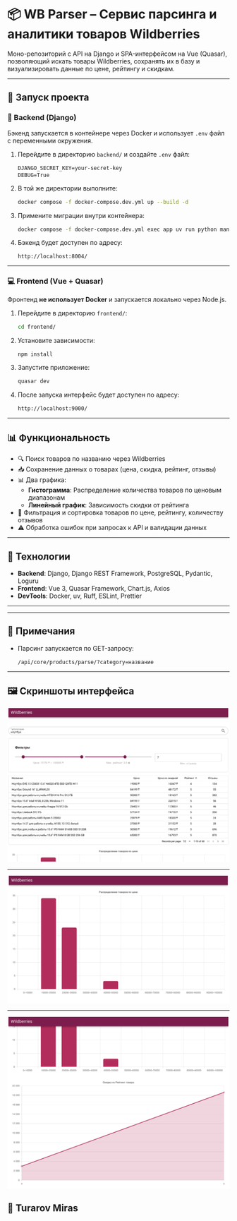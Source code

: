 # 📦 WB Parser – Сервис парсинга и аналитики товаров Wildberries

Моно-репозиторий с API на Django и SPA-интерфейсом на Vue (Quasar), позволяющий искать товары Wildberries, сохранять их в базу и визуализировать данные по цене, рейтингу и скидкам.

---

## 🚀 Запуск проекта

### 🐍 Backend (Django)

Бэкенд запускается в контейнере через Docker и использует `.env` файл с переменными окружения.

1. Перейдите в директорию `backend/` и создайте `.env` файл:

    ```env
    DJANGO_SECRET_KEY=your-secret-key
    DEBUG=True
    ```

2. В той же директории выполните:

    ```bash
    docker compose -f docker-compose.dev.yml up --build -d
    ```

3. Примените миграции внутри контейнера:

    ```bash
    docker compose -f docker-compose.dev.yml exec app uv run python manage.py migrate
    ```

4. Бэкенд будет доступен по адресу:

    ```
    http://localhost:8004/
    ```

---

### 💻 Frontend (Vue + Quasar)

Фронтенд **не использует Docker** и запускается локально через Node.js.

1. Перейдите в директорию `frontend/`:

    ```bash
    cd frontend/
    ```

2. Установите зависимости:

    ```bash
    npm install
    ```

3. Запустите приложение:

    ```bash
    quasar dev
    ```

4. После запуска интерфейс будет доступен по адресу:

    ```
    http://localhost:9000/
    ```

---

## 📊 Функциональность

- 🔍 Поиск товаров по названию через Wildberries
- 📥 Сохранение данных о товарах (цена, скидка, рейтинг, отзывы)
- 📊 Два графика:
  - **Гистограмма**: Распределение количества товаров по ценовым диапазонам
  - **Линейный график**: Зависимость скидки от рейтинга
- 🧩 Фильтрация и сортировка товаров по цене, рейтингу, количеству отзывов
- ⚠️ Обработка ошибок при запросах к API и валидации данных

---

## 🧪 Технологии

- **Backend**: Django, Django REST Framework, PostgreSQL, Pydantic, Loguru
- **Frontend**: Vue 3, Quasar Framework, Chart.js, Axios
- **DevTools**: Docker, uv, Ruff, ESLint, Prettier

---

---

## 📌 Примечания

- Парсинг запускается по GET-запросу:

    ```
    /api/core/products/parse/?category=название
    ```

---

## 🖼️ Скриншоты интерфейса

![Главная страница](screenshots/1.png)

---

![Гистограмма цен](screenshots/2.png)

---

![График скидки от рейтинга](screenshots/3.png)

## 📝 Turarov Miras
